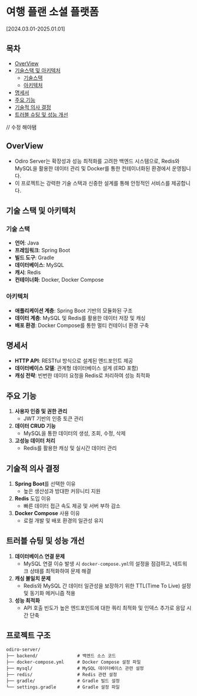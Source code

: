 # 여행 플랜 소셜 플랫폼

[2024.03.01-2025.01.01]

## 목차

- [OverView](#overview)
- [기술스택 및 아키텍처](#기술-스택-및-아키텍처)
    - [기술스택](#기술-스택)
    - [아키텍처](#아키텍처)
- [명세서](#명세서)
- [주요 기능](#주요-기능)
- [기술적 의사 결정](#기술적-의사-결정)
- [트러블 슈팅 및 성능 개선](#트러블-슈팅-및-성능-개선)

// 수정 해야됌
## OverView
- Odiro Server는 확장성과 성능 최적화를 고려한 백엔드 시스템으로, Redis와 MySQL을 활용한 데이터 관리 및 Docker를 통한 컨테이너화된 환경에서 운영됩니다.
- 이 프로젝트는 강력한 기술 스택과 신중한 설계를 통해 안정적인 서비스를 제공합니다.

## 기술 스택 및 아키텍처

### 기술 스택
- **언어**: Java
- **프레임워크**: Spring Boot
- **빌드 도구**: Gradle
- **데이터베이스**: MySQL
- **캐시**: Redis
- **컨테이너화**: Docker, Docker Compose

### 아키텍처
- **애플리케이션 계층**: Spring Boot 기반의 모듈화된 구조
- **데이터 계층**: MySQL 및 Redis를 활용한 데이터 저장 및 캐싱
- **배포 환경**: Docker Compose를 통한 멀티 컨테이너 환경 구축

## 명세서
- **HTTP API**: RESTful 방식으로 설계된 엔드포인트 제공
- **데이터베이스 모델**: 관계형 데이터베이스 설계 (ERD 포함)
- **캐싱 전략**: 빈번한 데이터 요청을 Redis로 처리하여 성능 최적화

## 주요 기능
1. **사용자 인증 및 권한 관리**
   - JWT 기반의 인증 토큰 관리
2. **데이터 CRUD 기능**
   - MySQL을 통한 데이터의 생성, 조회, 수정, 삭제
3. **고성능 데이터 처리**
   - Redis를 활용한 캐싱 및 실시간 데이터 관리

## 기술적 의사 결정
1. **Spring Boot**를 선택한 이유
   - 높은 생산성과 방대한 커뮤니티 지원
2. **Redis** 도입 이유
   - 빠른 데이터 접근 속도 제공 및 서버 부하 감소
3. **Docker Compose** 사용 이유
   - 로컬 개발 및 배포 환경의 일관성 유지

## 트러블 슈팅 및 성능 개선
1. **데이터베이스 연결 문제**
   - MySQL 연결 이슈 발생 시 `docker-compose.yml`의 설정을 점검하고, 네트워크 상태를 최적화하여 문제 해결
2. **캐싱 불일치 문제**
   - Redis와 MySQL 간 데이터 일관성을 보장하기 위한 TTL(Time To Live) 설정 및 동기화 메커니즘 적용
3. **성능 최적화**
   - API 호출 빈도가 높은 엔드포인트에 대한 쿼리 최적화 및 인덱스 추가로 응답 시간 단축

## 프로젝트 구조
```plaintext
odiro-server/
├── backend/               # 백엔드 소스 코드
├── docker-compose.yml     # Docker Compose 설정 파일
├── mysql/                 # MySQL 데이터베이스 관련 설정
├── redis/                 # Redis 관련 설정
├── gradle/                # Gradle 빌드 설정
└── settings.gradle        # Gradle 설정 파일
```
